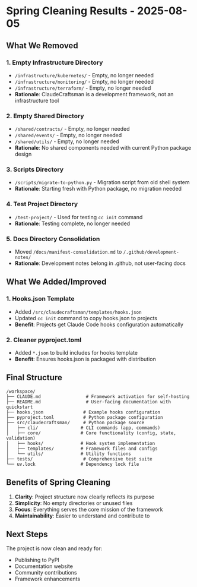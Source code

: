 # Spring Cleaning Results - 2025-08-05

## What We Removed

### 1. Empty Infrastructure Directory
- `/infrastructure/kubernetes/` - Empty, no longer needed
- `/infrastructure/monitoring/` - Empty, no longer needed
- `/infrastructure/terraform/` - Empty, no longer needed
- **Rationale**: ClaudeCraftsman is a development framework, not an infrastructure tool

### 2. Empty Shared Directory
- `/shared/contracts/` - Empty, no longer needed
- `/shared/events/` - Empty, no longer needed
- `/shared/utils/` - Empty, no longer needed
- **Rationale**: No shared components needed with current Python package design

### 3. Scripts Directory
- `/scripts/migrate-to-python.py` - Migration script from old shell system
- **Rationale**: Starting fresh with Python package, no migration needed

### 4. Test Project Directory
- `/test-project/` - Used for testing `cc init` command
- **Rationale**: Testing complete, no longer needed

### 5. Docs Directory Consolidation
- Moved `/docs/manifest-consolidation.md` to `/.github/development-notes/`
- **Rationale**: Development notes belong in .github, not user-facing docs

## What We Added/Improved

### 1. Hooks.json Template
- Added `/src/claudecraftsman/templates/hooks.json`
- Updated `cc init` command to copy hooks.json to projects
- **Benefit**: Projects get Claude Code hooks configuration automatically

### 2. Cleaner pyproject.toml
- Added `*.json` to build includes for hooks template
- **Benefit**: Ensures hooks.json is packaged with distribution

## Final Structure

```
/workspace/
├── CLAUDE.md                 # Framework activation for self-hosting
├── README.md                 # User-facing documentation with quickstart
├── hooks.json               # Example hooks configuration
├── pyproject.toml           # Python package configuration
├── src/claudecraftsman/     # Python package source
│   ├── cli/                # CLI commands (app, commands)
│   ├── core/               # Core functionality (config, state, validation)
│   ├── hooks/              # Hook system implementation
│   ├── templates/          # Framework files and configs
│   └── utils/              # Utility functions
├── tests/                   # Comprehensive test suite
└── uv.lock                 # Dependency lock file
```

## Benefits of Spring Cleaning

1. **Clarity**: Project structure now clearly reflects its purpose
2. **Simplicity**: No empty directories or unused files
3. **Focus**: Everything serves the core mission of the framework
4. **Maintainability**: Easier to understand and contribute to

## Next Steps

The project is now clean and ready for:
- Publishing to PyPI
- Documentation website
- Community contributions
- Framework enhancements
